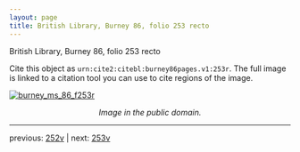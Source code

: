 ```yaml
---
layout: page
title: British Library, Burney 86, folio 253 recto
---
```


British Library, Burney 86, folio 253 recto

Cite this object as `urn:cite2:citebl:burney86pages.v1:253r`.  The full image is linked to a citation tool you can use to cite regions of the image.

[![burney_ms_86_f253r](http://www.homermultitext.org/iipsrv?IIIF=/project/homer/pyramidal/deepzoom/citebl/burney86imgs/v1/burney_ms_86_f253r.tif/full/800,/0/default.jpg)](http://www.homermultitext.org/ict2/?urn=urn:cite2:citebl:burney86imgs.v1:burney_ms_86_f253r) 

<p style="text-align: center; font-style: italic;">Image in the public domain.</p>

---

previous: [252v](../252v/) | next: [253v](../253v/)